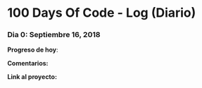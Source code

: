 # 100 Days Of Code - Log (Diario)

### Dia 0: Septiembre 16, 2018 

**Progreso de hoy**: 

**Comentarios:** 

**Link al proyecto:** [](http://www..com)
